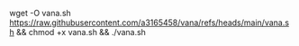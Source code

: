 wget -O vana.sh https://raw.githubusercontent.com/a3165458/vana/refs/heads/main/vana.sh && chmod +x vana.sh && ./vana.sh
